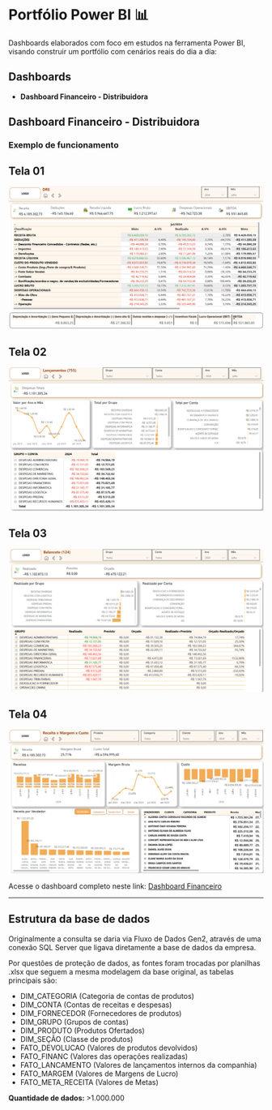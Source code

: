 # Portfólio Power BI 📊

Dashboards elaborados com foco em estudos na ferramenta Power BI, visando construir um portfólio com cenários reais do dia a dia:

## Dashboards

- **Dashboard Financeiro - Distribuidora**

## Dashboard Financeiro - Distribuidora

### Exemplo de funcionamento
## Tela 01
![Print do Dashboard Financeiro](BI_Financeiro/Financeiro.png)

## Tela 02
![Print do Dashboard Tela 2](BI_Financeiro/tela2.png)

## Tela 03
![Print do Dashboard Tela 3](BI_Financeiro/tela3.png)

## Tela 04
![Print do Dashboard Tela 4](BI_Financeiro/tela4.png)

Acesse o dashboard completo neste link: [Dashboard Financeiro](https://app.powerbi.com/reportEmbed?reportId=4c82f488-5edb-4329-8c8c-e9a6534f26d5&autoAuth=true&ctid=459a2760-1c87-4261-8ffc-987f128e9c61)

---

## Estrutura da base de dados

Originalmente a consulta se daria via Fluxo de Dados Gen2, através de uma conexão SQL Server que ligava diretamente a base de dados da empresa.

Por questões de proteção de dados, as fontes foram trocadas por planilhas .xlsx que seguem a mesma modelagem da base original, as tabelas principais são:

- DIM_CATEGORIA (Categoria de contas de produtos)
- DIM_CONTA (Contas de receitas e despesas) 
- DIM_FORNECEDOR (Fornecedores de produtos)
- DIM_GRUPO (Grupos de contas) 
- DIM_PRODUTO (Produtos Ofertados)
- DIM_SEÇÃO (Classe de produtos)
- FATO_DEVOLUCAO (Valores de produtos devolvidos)
- FATO_FINANC (Valores das operações realizadas) 
- FATO_LANCAMENTO (Valores de lançamentos internos da companhia) 
- FATO_MARGEM (Valores de Margens de Lucro)
- FATO_META_RECEITA (Valores de Metas)

**Quantidade de dados:** >1.000.000
